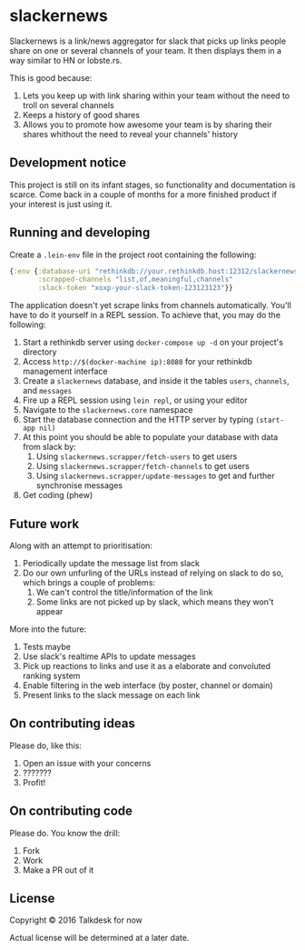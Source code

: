 # slackernews

Slackernews is a link/news aggregator for slack that picks up links people share on one or several channels of your team. It then displays them in a way similar to HN or lobste.rs.

This is good because:

1. Lets you keep up with link sharing within your team without the need to troll on several channels
1. Keeps a history of good shares
1. Allows you to promote how awesome your team is by sharing their shares whithout the need to reveal your channels' history

## Development notice

This project is still on its infant stages, so functionality and documentation is scarce. Come back in a couple of months for a more finished product if your interest is just using it.

## Running and developing

Create a `.lein-env` file in the project root containing the following:

```clojure
{:env {:database-uri "rethinkdb://your.rethinkdb.host:12312/slackernews"
       :scrapped-channels "list,of,meaningful,channels"
       :slack-token "xoxp-your-slack-token-123123123"}}
```

The application doesn't yet scrape links from channels automatically. You'll have to do it yourself in a REPL session. To achieve that, you may do the following:

1. Start a rethinkdb server using `docker-compose up -d` on your project's directory
1. Access `http://$(docker-machine ip):8080` for your rethinkdb management interface
1. Create a `slackernews` database, and inside it the tables `users`, `channels`, and `messages`
1. Fire up a REPL session using `lein repl`, or using your editor
1. Navigate to the `slackernews.core` namespace
1. Start the database connection and the HTTP server by typing `(start-app nil)`
1. At this point you should be able to populate your database with data from slack by:
    1. Using `slackernews.scrapper/fetch-users` to get users
    1. Using `slackernews.scrapper/fetch-channels` to get users
    1. Using `slackernews.scrapper/update-messages` to get and further synchronise messages
1. Get coding (phew)

## Future work

Along with an attempt to prioritisation:

1. Periodically update the message list from slack
1. Do our own unfurling of the URLs instead of relying on slack to do so, which brings a couple of problems:
    1. We can't control the title/information of the link
    1. Some links are not picked up by slack, which means they won't appear

More into the future:

1. Tests maybe
1. Use slack's realtime APIs to update messages
1. Pick up reactions to links and use it as a elaborate and convoluted ranking system
1. Enable filtering in the web interface (by poster, channel or domain)
1. Present links to the slack message on each link

## On contributing ideas

Please do, like this:

1. Open an issue with your concerns
1. ???????
1. Profit!

## On contributing code

Please do. You know the drill:

1. Fork
1. Work
1. Make a PR out of it

## License

Copyright © 2016 Talkdesk for now

Actual license will be determined at a later date.
